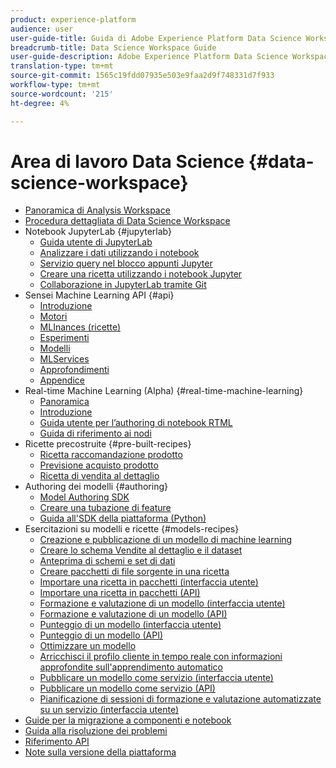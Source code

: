 ```yaml
---
product: experience-platform
audience: user
user-guide-title: Guida di Adobe Experience Platform Data Science Workspace
breadcrumb-title: Data Science Workspace Guide
user-guide-description: Adobe Experience Platform Data Science Workspace uses machine learning and artificial intelligence to unleash insights from your data. Integrated into Adobe Experience Platform, Data Science Workspace helps you make predictions using your content and data assets across Adobe applications.
translation-type: tm+mt
source-git-commit: 1565c19fdd07935e503e9faa2d9f748331d7f933
workflow-type: tm+mt
source-wordcount: '215'
ht-degree: 4%

---
```



# Area di lavoro Data Science {#data-science-workspace}

* [Panoramica di Analysis Workspace](home.md)
* [Procedura dettagliata di Data Science Workspace](walkthrough.md)
* Notebook JupyterLab {#jupyterlab}
   * [Guida utente di JupyterLab](jupyterlab/overview.md)
   * [Analizzare i dati utilizzando i notebook](jupyterlab/analyze-your-data.md)
   * [Servizio query nel blocco appunti Jupyter](jupyterlab/query-service.md)
   * [Creare una ricetta utilizzando i notebook Jupyter](jupyterlab/create-a-recipe.md)
   * [Collaborazione in JupyterLab tramite Git](jupyterlab/using-git-for-collaboration.md)
* Sensei Machine Learning API {#api}
   * [Introduzione](api/getting-started.md)
   * [Motori](api/engines.md)
   * [MLInances (ricette)](api/mlinstances.md)
   * [Esperimenti](api/experiments.md)
   * [Modelli](api/models.md)
   * [MLServices](api/mlservices.md)
   * [Approfondimenti](api/insights.md)
   * [Appendice](api/appendix.md)
* Real-time Machine Learning (Alpha) {#real-time-machine-learning}
   * [Panoramica](real-time-machine-learning/home.md)
   * [Introduzione](real-time-machine-learning/getting-started.md)
   * [Guida utente per l’authoring di notebook RTML](real-time-machine-learning/rtml-authoring-notebook.md)
   * [Guida di riferimento ai nodi](real-time-machine-learning/node-reference.md)
* Ricette precostruite {#pre-built-recipes}
   * [Ricetta raccomandazione prodotto](pre-built-recipes/product-recommendations.md)
   * [Previsione acquisto prodotto](pre-built-recipes/product-purchase-prediction.md)
   * [Ricetta di vendita al dettaglio](pre-built-recipes/retail-sales.md)
* Authoring dei modelli {#authoring}
   * [Model Authoring SDK](authoring/sdk.md)
   * [Creare una tubazione di feature](authoring/feature-pipeline.md)
   * [Guida all&#39;SDK della piattaforma (Python)](authoring/platform-sdk.md)
* Esercitazioni su modelli e ricette {#models-recipes}
   * [Creazione e pubblicazione di un modello di machine learning](models-recipes/create-publish-model.md)
   * [Creare lo schema Vendite al dettaglio e il dataset](models-recipes/create-retails-sales-dataset.md)
   * [Anteprima di schemi e set di dati](models-recipes/preview-schema-data.md)
   * [Creare pacchetti di file sorgente in una ricetta](models-recipes/package-source-files-recipe.md)
   * [Importare una ricetta in pacchetti (interfaccia utente)](models-recipes/import-packaged-recipe-ui.md)
   * [Importare una ricetta in pacchetti (API)](models-recipes/import-packaged-recipe-api.md)
   * [Formazione e valutazione di un modello (interfaccia utente)](models-recipes/train-evaluate-model-ui.md)
   * [Formazione e valutazione di un modello (API)](models-recipes/train-evaluate-model-api.md)
   * [Punteggio di un modello (interfaccia utente)](models-recipes/score-model-ui.md)
   * [Punteggio di un modello (API)](models-recipes/score-model-api.md)
   * [Ottimizzare un modello](models-recipes/optimize-model.md)
   * [Arricchisci il profilo cliente in tempo reale con informazioni approfondite sull&#39;apprendimento automatico](models-recipes/enrich-profile.md)
   * [Pubblicare un modello come servizio (interfaccia utente)](models-recipes/publish-model-service-ui.md)
   * [Pubblicare un modello come servizio (API)](models-recipes/publish-model-service-api.md)
   * [Pianificazione di sessioni di formazione e valutazione automatizzate su un servizio (interfaccia utente)](models-recipes/schedule-models-ui.md)
* [Guide per la migrazione a componenti e notebook](recipe-notebook-migration.md)
* [Guida alla risoluzione dei problemi](troubleshooting-guide.md)
* [Riferimento API](https://www.adobe.io/apis/experienceplatform/home/api-reference.html#!acpdr/swagger-specs/sensei-ml-api.yaml)
* [Note sulla versione della piattaforma](https://www.adobe.com/go/platform-release-notes-en)